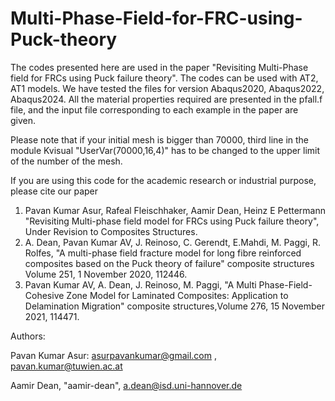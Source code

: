 # Multi-Phase-Field-for-FRC-using-Puck-theory

The codes presented here are used in the paper "Revisiting Multi-Phase field for FRCs using Puck failure theory". The codes can be used with AT2, AT1 models. We have tested the files for version Abaqus2020, Abaqus2022, Abaqus2024. 
All the material properties required are presented in the pfall.f file, and the input file corresponding to each example in the paper are given. 

Please note that if your initial mesh is bigger than 70000, third line in the module Kvisual "UserVar(70000,16,4)" has to be changed to the upper limit of the number of the mesh. 

If you are using this code for the academic research or industrial purpose, please cite our paper 



1. Pavan Kumar Asur, Rafeal Fleischhaker, Aamir Dean, Heinz E Pettermann "Revisiting Multi-phase field model for FRCs using Puck failure theory", Under Revision to Composites Structures.
2. A. Dean, Pavan Kumar AV, J. Reinoso, C. Gerendt, E.Mahdi, M. Paggi, R. Rolfes, "A multi-phase field fracture model for long fibre reinforced composites based on the Puck theory of failure" composite structures Volume 251, 1 November 2020, 112446.
3.  Pavan Kumar AV, A. Dean, J. Reinoso, M. Paggi, "A Multi Phase-Field-Cohesive Zone Model for Laminated Composites: Application to Delamination Migration" composite structures,Volume 276, 15 November 2021, 114471.


Authors: 

Pavan Kumar Asur: asurpavankumar@gmail.com , pavan.kumar@tuwien.ac.at

Aamir Dean, "aamir-dean", a.dean@isd.uni-hannover.de
